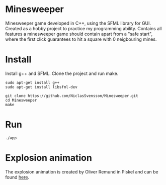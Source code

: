 # Minesweeper

Minesweeper game developed in C++, using the SFML library for GUI. Created as a hobby project to practice my programming ability. Contains all features a minesweeper game should contain apart from a "safe start", where the first click guarantees to hit a square with 0 neigbouring mines.

# Install

Install g++ and SFML. Clone the project and run make.

```console
sudo apt-get install g++
sudo apt-get install libsfml-dev

git clone https://github.com/NiclasSvensson/Minesweeper.git
cd Minesweeper
make
```

# Run

```console
./app
```

# Explosion animation

The explosion animation is created by Oliver Remund in Piskel and can be found [here](https://www.piskelapp.com/p/agxzfnBpc2tlbC1hcHByEwsSBlBpc2tlbBiAgMDa6NjhCgw/view).

